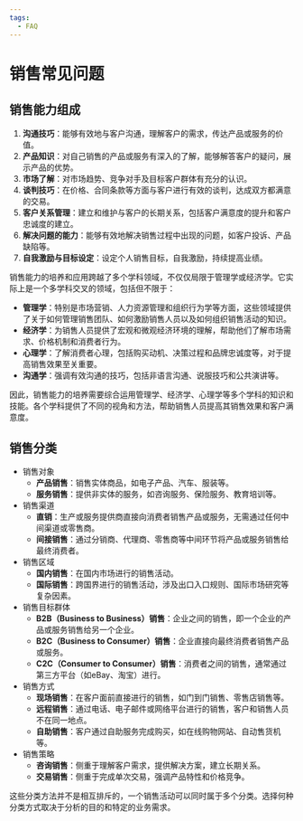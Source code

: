 ```yaml
---
tags:
  - FAQ
---
```


# 销售常见问题


## 销售能力组成

1. **沟通技巧**：能够有效地与客户沟通，理解客户的需求，传达产品或服务的价值。
2. **产品知识**：对自己销售的产品或服务有深入的了解，能够解答客户的疑问，展示产品的优势。
3. **市场了解**：对市场趋势、竞争对手及目标客户群体有充分的认识。
4. **谈判技巧**：在价格、合同条款等方面与客户进行有效的谈判，达成双方都满意的交易。
5. **客户关系管理**：建立和维护与客户的长期关系，包括客户满意度的提升和客户忠诚度的建立。
6. **解决问题的能力**：能够有效地解决销售过程中出现的问题，如客户投诉、产品缺陷等。
7. **自我激励与目标设定**：设定个人销售目标，自我激励，持续提高业绩。

销售能力的培养和应用跨越了多个学科领域，不仅仅局限于管理学或经济学。它实际上是一个多学科交叉的领域，包括但不限于：

- **管理学**：特别是市场营销、人力资源管理和组织行为学等方面，这些领域提供了关于如何管理销售团队、如何激励销售人员以及如何组织销售活动的知识。
- **经济学**：为销售人员提供了宏观和微观经济环境的理解，帮助他们了解市场需求、价格机制和消费者行为。
- **心理学**：了解消费者心理，包括购买动机、决策过程和品牌忠诚度等，对于提高销售效果至关重要。
- **沟通学**：强调有效沟通的技巧，包括非语言沟通、说服技巧和公共演讲等。

因此，销售能力的培养需要综合运用管理学、经济学、心理学等多个学科的知识和技能。各个学科提供了不同的视角和方法，帮助销售人员提高其销售效果和客户满意度。


## 销售分类


- 销售对象
  - **产品销售**：销售实体商品，如电子产品、汽车、服装等。
  - **服务销售**：提供非实体的服务，如咨询服务、保险服务、教育培训等。
- 销售渠道
  - **直销**：生产或服务提供商直接向消费者销售产品或服务，无需通过任何中间渠道或零售商。
  - **间接销售**：通过分销商、代理商、零售商等中间环节将产品或服务销售给最终消费者。
- 销售区域
  - **国内销售**：在国内市场进行的销售活动。
  - **国际销售**：跨国界进行的销售活动，涉及出口入口规则、国际市场研究等复杂因素。
- 销售目标群体
  - **B2B（Business to Business）销售**：企业之间的销售，即一个企业的产品或服务销售给另一个企业。
  - **B2C（Business to Consumer）销售**：企业直接向最终消费者销售产品或服务。
  - **C2C（Consumer to Consumer）销售**：消费者之间的销售，通常通过第三方平台（如eBay、淘宝）进行。
- 销售方式
  - **现场销售**：在客户面前直接进行的销售，如门到门销售、零售店销售等。
  - **远程销售**：通过电话、电子邮件或网络平台进行的销售，客户和销售人员不在同一地点。
  - **自助销售**：客户通过自助服务完成购买，如在线购物网站、自动售货机等。
- 销售策略
  - **咨询销售**：侧重于理解客户需求，提供解决方案，建立长期关系。
  - **交易销售**：侧重于完成单次交易，强调产品特性和价格竞争。

这些分类方法并不是相互排斥的，一个销售活动可以同时属于多个分类。选择何种分类方式取决于分析的目的和特定的业务需求。
